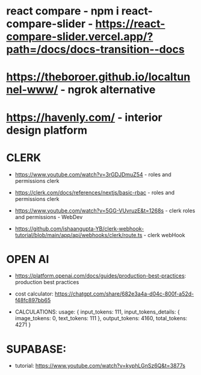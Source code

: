 # react compare - npm i react-compare-slider - https://react-compare-slider.vercel.app/?path=/docs/docs-transition--docs

# https://theboroer.github.io/localtunnel-www/ - ngrok alternative

# https://havenly.com/ - interior design platform

# CLERK

- https://www.youtube.com/watch?v=3rGDJDmuZ54 - roles and permissions clerk

- https://clerk.com/docs/references/nextjs/basic-rbac - roles and permissions clerk

- https://www.youtube.com/watch?v=5GG-VUvruzE&t=1268s - clerk roles and permissions - WebDev

- https://github.com/ishaangupta-YB/clerk-webhook-tutorial/blob/main/app/api/webhooks/clerk/route.ts - clerk webHook


# OPEN AI

- https://platform.openai.com/docs/guides/production-best-practices: production best practices

- cost calculator: https://chatgpt.com/share/682e3a4a-d04c-800f-a52d-f48fc897bb65

- CALCULATIONS: 
    usage: {
        input_tokens: 111,
        input_tokens_details: { image_tokens: 0, text_tokens: 111 },
        output_tokens: 4160,
        total_tokens: 4271
    }

# SUPABASE:
 - tutorial: https://www.youtube.com/watch?v=kyphLGnSz6Q&t=3877s